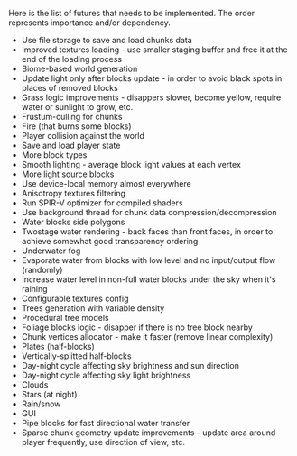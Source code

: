 Here is the list of futures that needs to be implemented.
The order represents importance and/or dependency.
* Use file storage to save and load chunks data
* Improved textures loading - use smaller staging buffer and free it at the end of the loading process
* Biome-based world generation
* Update light only after blocks update - in order to avoid black spots in places of removed blocks
* Grass logic improvements - disappers slower, become yellow, require water or sunlight to grow, etc.
* Frustum-culling for chunks
* Fire (that burns some blocks)
* Player collision against the world
* Save and load player state
* More block types
* Smooth lighting - average block light values at each vertex
* More light source blocks
* Use device-local memory almost everywhere
* Anisotropy textures filtering
* Run SPIR-V optimizer for compiled shaders
* Use background thread for chunk data compression/decompression
* Water blocks side polygons
* Twostage water rendering - back faces than front faces, in order to achieve somewhat good transparency ordering
* Underwater fog
* Evaporate water from blocks with low level and no input/output flow (randomly)
* Increase water level in non-full water blocks under the sky when it's raining
* Configurable textures config
* Trees generation with variable density
* Procedural tree models
* Foliage blocks logic - disapper if there is no tree block nearby
* Chunk vertices allocator - make it faster (remove linear complexity)
* Plates (half-blocks)
* Vertically-splitted half-blocks
* Day-night cycle affecting sky brightness and sun direction
* Day-night cycle affecting sky light brightness
* Clouds
* Stars (at night)
* Rain/snow
* GUI
* Pipe blocks for fast directional water transfer
* Sparse chunk geometry update improvements - update area around player frequently, use direction of view, etc.
